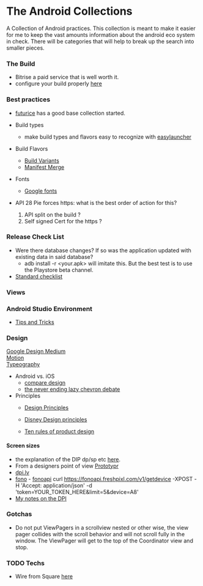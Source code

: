 # The Android Collections
A Collection of Android practices. This collection is meant to make it easier for me to keep the vast amounts information about the android eco system in check. There will be categories that will help to break up the search into smaller pieces.

### The Build
  * Bitrise a paid service that is well worth it.
  * configure your build properly [here](https://developer.android.com/studio/build/application-id)

### Best practices
  * [futurice](https://github.com/futurice/android-best-practices) has a good base collection started.
  * Build types
    * make build types and flavors easy to recognize with [easylauncher](https://github.com/akaita/easylauncher-gradle-plugin)
  * Build Flavors
    * [Build Variants](https://developer.android.com/studio/build/build-variants#sourceset-build)
    * [Manifest Merge](https://developer.android.com/studio/build/manifest-merge)
  * Fonts
    * [Google fonts](https://www.youtube.com/watch?reload=9&v=TfB-TsLFJdM)

  * API 28 Pie forces https: what is the best order of action for this?
    1. API split on the build ?
    2. Self signed Cert for the https ?


### Release Check List
  * Were there database changes? If so was the application updated with existing data in said database?
    - adb install -r <your.apk> will imitate this. But the best test is to use the Playstore beta channel.
  * [Standard checklist](https://developer.android.com/distribute/best-practices/launch/launch-checklist#checklist)

### Views

### Android Studio Environment
 * [Tips and Tricks](https://medium.com/@mmbialas/50-android-studio-tips-tricks-resources-you-should-be-familiar-with-as-an-android-developer-af86e7cf56d2)

### Design
  [Google Design Medium](https://medium.com/google-design)  
  [Motion](https://medium.com/google-design/motion-design-doesnt-have-to-be-hard-33089196e6c2)  
  [Typeography](https://medium.com/google-design/the-android-developers-guide-to-better-typography-97e11bb0e261)  

  * Android vs. iOS
    * [compare design](https://medium.com/@chunchuanlin/android-vs-ios-compare-20-ui-components-patterns-part-1-ad33c2418b45)
    * [the never ending lazy chevron debate](http://mobiledesignguy.com/2018/07/20/chevrons-android-google-material-uxdesign/)
 * Principles
    * [Design Principles](https://material.io/design/motion/understanding-motion.html#principles)

    * [Disney Design principles](https://en.wikipedia.org/wiki/12_basic_principles_of_animation)

    * [Ten rules of product design](https://uxdesign.cc/ten-rules-of-good-design-e3dcabc61bc)


#### Screen sizes
  * the explanation of the DIP dp/sp etc [here](https://developer.android.com/training/multiscreen/screendensities).
  * From a designers point of view [Prototypr](https://blog.prototypr.io/designing-for-multiple-screen-densities-on-android-5fba8afe7ead)
  * [dpi.lv](http://dpi.lv/#1920%C3%971080@5%E2%80%B3)
  * [fono](https://github.com/shakee93/fonoapi) - [fonoapi](https://fonoapi.freshpixl.com/)
    curl https://fonoapi.freshpixl.com/v1/getdevice -XPOST -H 'Accept: application/json' -d 'token=YOUR_TOKEN_HERE&limit=5&device=A8'
  * [ My notes on the DPI](density-independent-pixels.md)


### Gotchas
  * Do not put ViewPagers in a scrollview nested or other wise, the view pager collides with the scroll behavior and will not scroll fully in the window. The ViewPager will get to the top of the Coordinator view and stop.


### TODO Techs
  * Wire from Square [here](https://github.com/square/wire)
